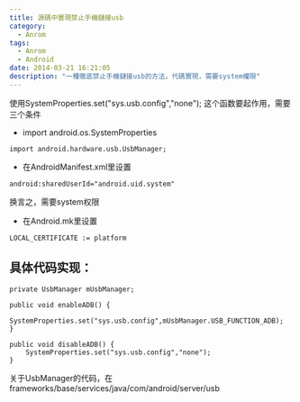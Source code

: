 ```yaml
---
title: 源碼中實現禁止手機鏈接usb
category:
  - Anrom
tags:
  - Anrom
  - Android
date: 2014-03-21 16:21:05
description: "一種徹底禁止手機鏈接usb的方法，代碼實現，需要system權限"
---
```

使用SystemProperties.set("sys.usb.config","none");
这个函数要起作用，需要三个条件
* import android.os.SystemProperties
```
import android.hardware.usb.UsbManager; 
```

* 在AndroidManifest.xml里设置
```
android:sharedUserId="android.uid.system"
```
换言之，需要system权限

* 在Android.mk里设置
```
LOCAL_CERTIFICATE := platform
```

## 具体代码实现：
    private UsbManager mUsbManager;
    
    public void enableADB() {
        SystemProperties.set("sys.usb.config",mUsbManager.USB_FUNCTION_ADB);
    }

    public void disableADB() {
        SystemProperties.set("sys.usb.config","none");
    }  

关于UsbManager的代码，在frameworks/base/services/java/com/android/server/usb
